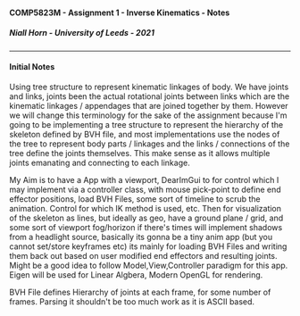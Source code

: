 #### COMP5823M - Assignment 1 - Inverse Kinematics - Notes

##### Niall Horn - University of Leeds - 2021

___

#### Initial Notes

Using tree structure to represent kinematic linkages of body. We have joints and links, joints been the actual rotational joints between links which are the kinematic linkages / appendages that are joined together by them. However we will change this terminology for the sake of the assignment because I'm going to be implementing a tree structure to represent the hierarchy of the skeleton defined by BVH file, and most implementations use the nodes of the tree to represent body parts / linkages and the links / connections of the tree define the joints themselves. This make sense as it allows multiple joints emanating and connecting to each linkage. 

My Aim is to have a App with a viewport, DearImGui to for control which I may implement via a controller class, with mouse pick-point to define end effector positions, load BVH Files, some sort of timeline to scrub the animation. Control for which IK method is used, etc. Then for visualization of the skeleton as lines, but ideally as geo, have a ground plane / grid, and some sort of viewport fog/horizon if there's times will implement shadows from a headlight source, basically its gonna be a tiny anim app (but you cannot set/store keyframes etc) its mainly for loading BVH Files and writing them back out based on user modified end effectors and resulting joints. Might be a good idea to follow Model,View,Controller paradigm for this app. Eigen will be used for Linear Algbera, Modern OpenGL for rendering. 

BVH File defines Hierarchy of joints at each frame, for some number of frames. Parsing it shouldn't be too much work as it is ASCII based. 